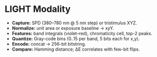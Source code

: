 # LIGHT Modality

- **Capture:** SPD (380–780 nm @ 5 nm step) or tristimulus XYZ.
- **Normalize:** unit area or exposure baseline → xyY.
- **Features:** band integrals (violet–red), chromaticity cell, top-2 peaks.
- **Quantize:** Gray-code bins (0..15 per band, 5 bits each for x,y).
- **Encode:** concat → 256-bit bitstring.
- **Compare:** Hamming distance; ΔE correlates with few-bit flips.
